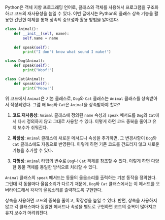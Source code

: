 Python은 객체 지향 프로그래밍 언어로, 클래스와 객체를 사용해서 프로그램을 구조화하고 코드의 재사용성을 높일 수 있다. 이번 글에서는 Python의 클래스 상속 기능을 활용한 간단한 예제를 통해 상속의 중요성과 활용 방법을 알아본다.

```python 
class Animal():
    def __init__(self, name):
        self.name = name
    
    def speak(self):
        print("I don't know what sound I make!")

class Dog(Animal):
    def speak(self):
        print("Woof!")

class Cat(Animal):
    def speak(self):
        print("Meow!")
```

위 코드에서 `Animal`은 기본 클래스로, `Dog`와 `Cat` 클래스는 `Animal` 클래스를 상속받아서 작성되었다. 그럼 왜 `Dog`와 `Cat`은 `Animal`을 상속받아야 할까?

1. **코드 재사용성**: `Animal` 클래스에 정의된 `name` 속성과 `speak` 메서드를 `Dog`와 `Cat`에서 다시 정의하지 않고 그대로 사용할 수 있다. 이렇게 하면 코드 중복을 줄이고 유지 보수가 쉬워진다.
    
2. **확장성**: `Animal` 클래스에 새로운 메서드나 속성을 추가하면, 그 변경사항이 `Dog`와 `Cat` 클래스에도 자동으로 반영된다. 이렇게 하면 기존 코드를 건드리지 않고 새로운 기능을 추가할 수 있다.
    
3. **다형성**: `Animal` 타입의 변수로 `Dog`나 `Cat` 객체를 참조할 수 있다. 이렇게 하면 다양한 동물 객체를 동일한 방식으로 처리할 수 있다.
    

`Animal` 클래스의 `speak` 메서드는 동물의 울음소리를 출력하는 기본 동작을 정의한다. 그런데 각 동물마다 울음소리가 다르기 때문에, `Dog`와 `Cat` 클래스에서는 이 메서드를 오버라이드해서 각각의 울음소리를 출력하도록 구현한다.

상속을 사용하면 코드의 중복을 줄이고, 확장성을 높일 수 있다. 반면, 상속을 사용하지 않고 각 클래스마다 동일한 메서드나 속성을 별도로 구현하면 코드의 중복이 많아지고 유지 보수가 어려워진다.